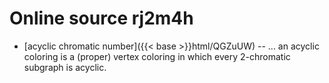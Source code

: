 # Online source rj2m4h

* [acyclic chromatic number]({{< base >}}html/QGZuUW) -- ... an acyclic coloring is a (proper) vertex coloring in which every 2-chromatic subgraph is acyclic.